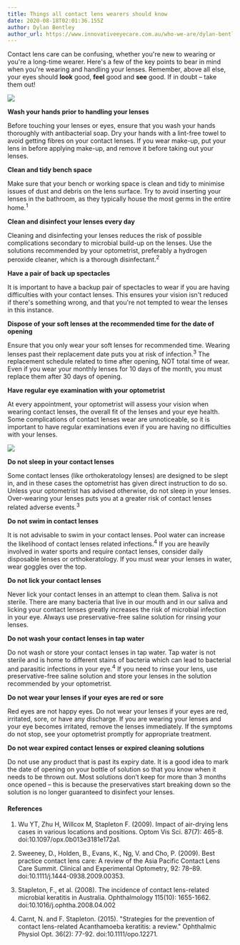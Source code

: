 ```yaml
---
title: Things all contact lens wearers should know
date: 2020-08-18T02:01:36.155Z
author: Dylan Bentley
author_url: https://www.innovativeeyecare.com.au/who-we-are/dylan-bentley
---
```

<div class="employee-heading">

Contact lens care can be confusing, whether you're new to wearing or you're a long-time wearer. Here's a few of the key points to bear in mind when you're wearing and handling your lenses. Remember, above all else, your eyes should <b>look</b> good, <b>feel</b> good and <b>see</b> good. If in doubt – take them out!

</div>

![](/uploads/untitled.jpg)

**Wash your hands prior to handling your lenses**

Before touching your lenses or eyes, ensure that you wash your hands thoroughly with antibacterial soap. Dry your hands with a lint-free towel to avoid getting fibres on your contact lenses. If you wear make-up, put your lens in before applying make-up, and remove it before taking out your lenses.

**Clean and tidy bench space**

Make sure that your bench or working space is clean and tidy to minimise issues of dust and debris on the lens surface. Try to avoid inserting your lenses in the bathroom, as they typically house the most germs in the entire home.<sup>1</sup>

**Clean and disinfect your lenses every day**

Cleaning and disinfecting your lenses reduces the risk of possible complications secondary to microbial build-up on the lenses. Use the solutions recommended by your optometrist, preferably a hydrogen peroxide cleaner, which is a thorough disinfectant.<sup>2</sup>

**Have a pair of back up spectacles**

It is important to have a backup pair of spectacles to wear if you are having difficulties with your contact lenses. This ensures your vision isn't reduced if there's something wrong, and that you're not tempted to wear the lenses in this instance.

**Dispose of your soft lenses at the recommended time for the date of opening**

Ensure that you only wear your soft lenses for recommended time. Wearing lenses past their replacement date puts you at risk of infection.<sup>3</sup> The replacement schedule related to time after opening, NOT total time of wear. Even if you wear your monthly lenses for 10 days of the month, you must replace them after 30 days of opening.

**Have regular eye examination with your optometrist**

At every appointment, your optometrist will assess your vision when wearing contact lenses, the overall fit of the lenses and your eye health. Some complications of contact lenses wear are unnoticeable, so it is important to have regular examinations even if you are having no difficulties with your lenses.

![](/uploads/untitled2.jpg)

**Do not sleep in your contact lenses**

Some contact lenses (like orthokeratology lenses) are designed to be slept in, and in these cases the optometrist has given direct instruction to do so. Unless your optometrist has advised otherwise, do not sleep in your lenses. Over-wearing your lenses puts you at a greater risk of contact lenses related adverse events.<sup>3</sup>

**Do not swim in contact lenses**

It is not advisable to swim in your contact lenses. Pool water can increase the likelihood of contact lenses related infections.<sup>4</sup> If you are heavily involved in water sports and require contact lenses, consider daily disposable lenses or orthokeratology. If you must wear your lenses in water, wear goggles over the top.

**Do not lick your contact lenses**

Never lick your contact lenses in an attempt to clean them. Saliva is not sterile. There are many bacteria that live in our mouth and in our saliva and licking your contact lenses greatly increases the risk of microbial infection in your eye. Always use preservative-free saline solution for rinsing your lenses.

**Do not wash your contact lenses in tap water**

Do not wash or store your contact lenses in tap water. Tap water is not sterile and is home to different stains of bacteria which can lead to bacterial and parasitic infections in your eye.<sup>4</sup> If you need to rinse your lens, use preservative-free saline solution and store your lenses in the solution recommended by your optometrist.

**Do not wear your lenses if your eyes are red or sore**

Red eyes are not happy eyes. Do not wear your lenses if your eyes are red, irritated, sore, or have any discharge. If you are wearing your lenses and your eye becomes irritated, remove the lenses immediately. If the symptoms do not stop, see your optometrist promptly for appropriate treatment.

**Do not wear expired contact lenses or expired cleaning solutions**

Do not use any product that is past its expiry date. It is a good idea to mark the date of opening on your bottle of solution so that you know when it needs to be thrown out. Most solutions don’t keep for more than 3 months once opened – this is because the preservatives start breaking down so the solution is no longer guaranteed to disinfect your lenses.

#### References

1. Wu YT, Zhu H, Willcox M, Stapleton F. (2009). Impact of air-drying lens cases in various locations and positions. Optom Vis Sci. 87(7): 465-8. doi:10.1097/opx.0b013e3181e172a1.

2. Sweeney, D., Holden, B., Evans, K., Ng, V. and Cho, P. (2009). Best practice contact lens care: A review of the Asia Pacific Contact Lens Care Summit. Clinical and Experimental Optometry, 92: 78–89. doi:10.1111/j.1444-0938.2009.00353.

3. Stapleton, F., et al. (2008). The incidence of contact lens-related microbial keratitis in Australia. Ophthalmology 115(10): 1655-1662. doi:10.1016/j.ophtha.2008.04.002

4. Carnt, N. and F. Stapleton. (2015). "Strategies for the prevention of contact lens-related Acanthamoeba keratitis: a review." Ophthalmic Physiol Opt. 36(2): 77-92. doi:10.1111/opo.12271.